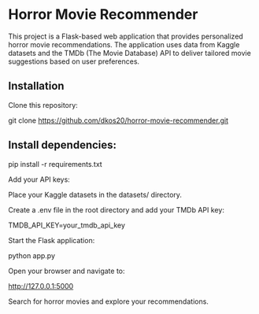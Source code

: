 # Horror Movie Recommender

This project is a Flask-based web application that provides personalized horror movie recommendations. The application uses data from Kaggle datasets and the TMDb (The Movie Database) API to deliver tailored movie suggestions based on user preferences.

## Installation

Clone this repository:

git clone https://github.com/dkos20/horror-movie-recommender.git


## Install dependencies:

pip install -r requirements.txt

Add your API keys:

Place your Kaggle datasets in the datasets/ directory.

Create a .env file in the root directory and add your TMDb API key:

TMDB_API_KEY=your_tmdb_api_key

Start the Flask application:

python app.py

Open your browser and navigate to:

http://127.0.0.1:5000

Search for horror movies and explore your recommendations.
